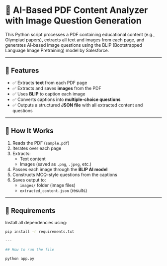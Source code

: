 # 📄 AI-Based PDF Content Analyzer with Image Question Generation

This Python script processes a PDF containing educational content (e.g., Olympiad papers), extracts all text and images from each page, and generates AI-based image questions using the BLIP (Bootstrapped Language Image Pretraining) model by Salesforce.

---

## 🚀 Features

- ✅ Extracts **text** from each PDF page
- ✅ Extracts and saves **images** from the PDF
- ✅ Uses **BLIP** to caption each image
- ✅ Converts captions into **multiple-choice questions**
- ✅ Outputs a structured **JSON file** with all extracted content and questions

---

## 🧠 How It Works

1. Reads the PDF (`sample.pdf`)
2. Iterates over each page
3. Extracts:
   - Text content
   - Images (saved as `.png`, `.jpeg`, etc.)
4. Passes each image through the **BLIP AI model**
5. Constructs MCQ-style questions from the captions
6. Saves output to:
   - `images/` folder (image files)
   - `extracted_content.json` (results)

---

## 🧩 Requirements

Install all dependencies using:

```bash
pip install -r requirements.txt

---

## How to run the file

python app.py
